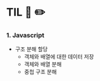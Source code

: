 # TIL 📖 ✏️


 ### 1. Javascript
 
  - 구조 분해 할당
    * 객체와 배열에 대한 데이터 저장
    * 객체와 배열 분해
    * 중첩 구조 분해

